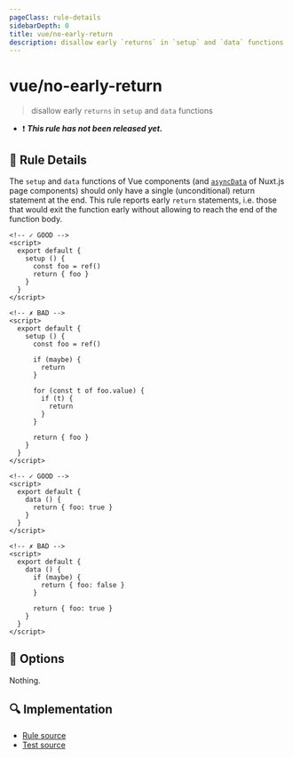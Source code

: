 ```yaml
---
pageClass: rule-details
sidebarDepth: 0
title: vue/no-early-return
description: disallow early `returns` in `setup` and `data` functions
---
```

# vue/no-early-return

> disallow early `returns` in `setup` and `data` functions

- :exclamation: <badge text="This rule has not been released yet." vertical="middle" type="error"> ***This rule has not been released yet.*** </badge>

## :book: Rule Details

The `setup` and `data` functions of Vue components (and [`asyncData`](https://nuxtjs.org/docs/directory-structure/pages/#asyncdata) of Nuxt.js page components) should only have a single (unconditional) return statement at the end. This rule reports early `return` statements, i.e. those that would exit the function early without allowing to reach the end of the function body.

<eslint-code-block :rules="{'vue/no-early-return': ['error']}">

```vue
<!-- ✓ GOOD -->
<script>
  export default {
    setup () {
      const foo = ref()
      return { foo }
    }
  }
</script>
```

</eslint-code-block>

<eslint-code-block :rules="{'vue/no-early-return': ['error']}">

```vue
<!-- ✗ BAD -->
<script>
  export default {
    setup () {
      const foo = ref()

      if (maybe) {
        return
      }

      for (const t of foo.value) {
        if (t) {
          return
        }
      }

      return { foo }
    }
  }
</script>
```

</eslint-code-block>

<eslint-code-block :rules="{'vue/no-early-return': ['error']}">

```vue
<!-- ✓ GOOD -->
<script>
  export default {
    data () {
      return { foo: true }
    }
  }
</script>
```

</eslint-code-block>

<eslint-code-block :rules="{'vue/no-early-return': ['error']}">

```vue
<!-- ✗ BAD -->
<script>
  export default {
    data () {
      if (maybe) {
        return { foo: false }
      }

      return { foo: true }
    }
  }
</script>
```

</eslint-code-block>

## :wrench: Options

Nothing.

## :mag: Implementation

- [Rule source](https://github.com/vuejs/eslint-plugin-vue/blob/master/lib/rules/no-early-return.js)
- [Test source](https://github.com/vuejs/eslint-plugin-vue/blob/master/tests/lib/rules/no-early-return.js)
